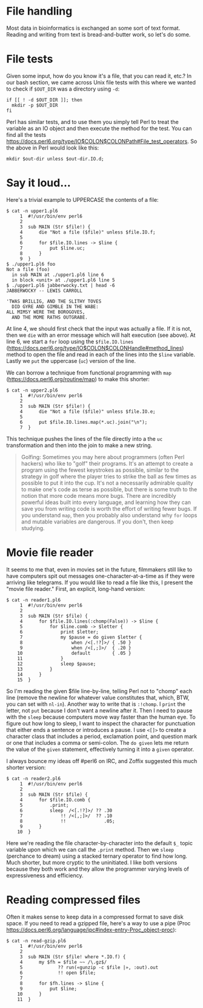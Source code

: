 # File handling

Most data in bioinformatics is exchanged an some sort of text format.  Reading and writing from text is bread-and-butter work, so let's do some.

# File tests

Given some input, how do you know it's a file, that you can read it, etc.?  In our bash section, we came across Unix file tests with this where we wanted to check if ```$OUT_DIR``` was a directory using ```-d```:

```
if [[ ! -d $OUT_DIR ]]; then
  mkdir -p $OUT_DIR
fi
```

Perl has similar tests, and to use them you simply tell Perl to treat the variable as an IO object and then execute the method for the test.  You can find all the tests https://docs.perl6.org/type/IO$COLON$COLONPath#File_test_operators.  So the above in Perl would look like this:

```
mkdir $out-dir unless $out-dir.IO.d;
```

# Say it loud...

Here's a trivial example to UPPERCASE the contents of a file:

```
$ cat -n upper1.pl6
     1 	#!/usr/bin/env perl6
     2
     3 	sub MAIN (Str $file!) {
     4 	    die "Not a file ($file)" unless $file.IO.f;
     5
     6 	    for $file.IO.lines -> $line {
     7 	        put $line.uc;
     8 	    }
     9 	}
$ ./upper1.pl6 foo
Not a file (foo)
  in sub MAIN at ./upper1.pl6 line 6
  in block <unit> at ./upper1.pl6 line 5
$ ./upper1.pl6 jabberwocky.txt | head -6
JABBERWOCKY -- LEWIS CARROLL

'TWAS BRILLIG, AND THE SLITHY TOVES
  DID GYRE AND GIMBLE IN THE WABE:
ALL MIMSY WERE THE BOROGOVES,
  AND THE MOME RATHS OUTGRABE.
```

At line 4, we should first check that the input was actually a file.  If it is not, then we ```die``` with an error message which will halt execution (see above).  At line 6, we start a ```for``` loop using the ```$file.IO.lines``` (https://docs.perl6.org/type/IO$COLON$COLONHandle#method_lines) method to open the file and read in each of the lines into the ```$line``` variable.  Lastly we ```put``` the uppercase (```uc```) version of the line.

We can borrow a technique from functional programming with ```map``` (https://docs.perl6.org/routine/map) to make this shorter:

```
$ cat -n upper2.pl6
     1 	#!/usr/bin/env perl6
     2
     3 	sub MAIN (Str $file!) {
     4 	    die "Not a file ($file)" unless $file.IO.e;
     5
     6 	    put $file.IO.lines.map(*.uc).join("\n");
     7 	}
```

This technique pushes the lines of the file directly into a the ```uc``` transformation and then into the join to make a new string.
 
> Golfing: Sometimes you may here about programmers (often Perl hackers) who like to "golf" their programs.  It's an attempt to create a program using the fewest keystrokes as possible, similar to the strategy in golf where the player tries to strike the ball as few times as possible to put it into the cup.  It's not a necessarily admirable quality to make one's code as terse as possible, but there is some truth to the notion that more code means more bugs.  There are incredibly powerful ideas built into every language, and learning how they can save you from writing code is worth the effort of writing fewer bugs.  If you understand ```map```, then you probably also understand why ```for``` loops and mutable variables are dangerous.  If you don't, then keep studying.

# Movie file reader

It seems to me that, even in movies set in the future, filmmakers still like to have computers spit out messages one-character-at-a-time as if they were arriving like telegrams. If you would like to read a file like this, I present the "movie file reader." First, an explicit, long-hand version:

```
$ cat -n reader1.pl6
     1	#!/usr/bin/env perl6
     2
     3	sub MAIN (Str $file) {
     4	    for $file.IO.lines(:chomp(False)) -> $line {
     5	        for $line.comb -> $letter {
     6	            print $letter;
     7	            my $pause = do given $letter {
     8	                when /<[.!?]>/ { .50 }
     9	                when /<[,;]>/  { .20 }
    10	                default        { .05 }
    11	            }
    12	            sleep $pause;
    13	        }
    14	    }
    15	}
```

So I'm reading the given $file line-by-line, telling Perl not to "chomp" each line (remove the newline for whatever value constitutes that, which, BTW, you can set with ```nl-in```).  Another way to write that is ```:!chomp```.  I ```print``` the letter, not ```put``` because I don't want a newline after it. Then I need to pause with the ```sleep``` because computers move way faster than the human eye. To figure out how long to sleep, I want to inspect the character for punctuation that either ends a sentence or introduces a pause. I use ```<[]>``` to create a character class that includes a period, exclamation point, and question mark or one that includes a comma or semi-colon. The ```do given``` lets me return the value of the ```given``` statement, effectively turning it into a ```given``` operator.

I always bounce my ideas off #perl6 on IRC, and Zoffix suggested this much shorter version:

```
$ cat -n reader2.pl6
     1	#!/usr/bin/env perl6
     2
     3	sub MAIN (Str $file) {
     4	    for $file.IO.comb {
     5	        .print;
     6	        sleep  /<[.!?]>/ ?? .30
     7	            !! /<[,;]>/  ?? .10
     8	            !!              .05;
     9	    }
    10	}
```

Here we're reading the file character-by-character into the default ```$_``` topic variable upon which we can call the ```.print``` method. Then we ```sleep``` (perchance to dream) using a stacked ternary operator to find how long. Much shorter, but more cryptic to the uninitiated. I like both versions because they both work and they allow the programmer varying levels of expressiveness and efficiency.

# Reading compressed files

Often it makes sense to keep data in a compressed format to save disk space.  If you need to read a gzipped file, here's a way to use a pipe (Proc https://docs.perl6.org/language/ipc#index-entry-Proc_object-proc):

```
$ cat -n read-gzip.pl6
     1 	#!/usr/bin/env perl6
     2
     3 	sub MAIN (Str $file! where *.IO.f) {
     4 	    my $fh = $file ~~ /\.gz$/
     5 	           ?? run(«gunzip -c $file |», :out).out
     6 	           !! open $file;
     7
     8 	    for $fh.lines -> $line {
     9 	        put $line;
    10 	    }
    11 	}
```